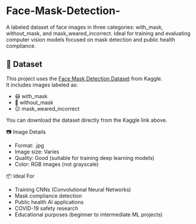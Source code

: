 # Face-Mask-Detection-
A labeled dataset of face images in three categories: with_mask, without_mask, and mask_weared_incorrect. Ideal for training and evaluating computer vision models focused on mask detection and public health compliance.

## 📂 Dataset

This project uses the [Face Mask Detection Dataset](https://www.kaggle.com/datasets/omkargurav/face-mask-dataset) from Kaggle.  
It includes images labeled as:

- 😷 with_mask  
- 🚫 without_mask  
- 😕 mask_weared_incorrect  

You can download the dataset directly from the Kaggle link above.

📷 Image Details
- Format: .jpg
- Image size: Varies
- Quality: Good (suitable for training deep learning models)
- Color: RGB images (not grayscale)

📦 Ideal For
- Training CNNs (Convolutional Neural Networks)
- Mask compliance detection
- Public health AI applications
- COVID-19 safety research
- Educational purposes (beginner to intermediate ML projects)
